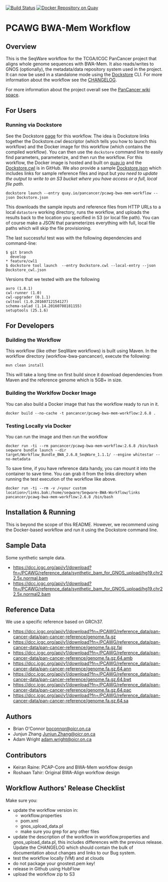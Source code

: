 [![Build Status](https://travis-ci.org/ICGC-TCGA-PanCancer/Seqware-BWA-Workflow.svg?branch=develop)](https://travis-ci.org/ICGC-TCGA-PanCancer/Seqware-BWA-Workflow)
[![Docker Repository on Quay](https://quay.io/repository/pancancer/pcawg-bwa-mem-workflow/status "Docker Repository on Quay")](https://quay.io/repository/pancancer/pcawg-bwa-mem-workflow)

# PCAWG BWA-Mem Workflow

## Overview

This is the SeqWare workflow for the TCGA/ICGC PanCancer project that aligns
whole genome sequences with BWA-Mem.  It also reads/writes to GNOS (optionally), the metadata/data
repository system used in the project.  It can now be used in a standalone mode
using the [Dockstore](http://dockstore.org) CLI.
For more information about the workflow see the [CHANGELOG](CHANGELOG.md).

For more information about the project overall see the
[PanCancer wiki space](https://wiki.oicr.on.ca/display/PANCANCER/PANCANCER+Home).

## For Users

### Running via Dockstore

See the Dockstore [page](https://www.dockstore.org/containers/quay.io/pancancer/pcawg-bwa-mem-workflow) for this
 workflow.  The idea is Dockstore links together the Dockstore.cwl descriptor (which tells you how to launch this workflow)
 and the Docker image for this workflow (which contains the compiled workflow).  You can then use the `dockstore` command
 line to easily find parameters, parameterize, and then run the workflow. For this workflow, the Docker image is hosted
 and built on [quay.io](https://quay.io/repository/pancancer/pcawg-bwa-mem-workflow) and the [Dockstore.cwl](Dockstore.cwl)
 is in GitHub.  We also provide a sample [Dockstore.json](Dockstore.json) which includes links for sample reference files
 and input but *you need to update the output to write to an S3 bucket where you have access or a full, local file path*.

    dockstore launch --entry quay.io/pancancer/pcawg-bwa-mem-workflow --json Dockstore.json

This downloads the sample inputs and reference files from HTTP URLs to a local `datastore` working directory, runs the
workflow, and uploads the results back to the location you specified in S3 (or local file path).  You can of course
make a JSON that parameterizes everything with full, local file paths which will skip the file provisioning.

The last successful test was with the following dependencies and command-line:

```
$ git branch
  develop
* feature/cwl1
$ dockstore tool launch  --entry Dockstore.cwl --local-entry --json Dockstore_cwl.json
```

Versions that we tested with are the following 
```
avro (1.8.1)
cwl-runner (1.0)
cwl-upgrader (0.1.1)
cwltool (1.0.20160712154127)
schema-salad (1.14.20160708181155)
setuptools (25.1.6)
```

## For Developers

### Building the Workflow

This workflow (like other SeqWare workflows) is built using Maven.  In the
workflow directory (workflow-bwa-pancancer), execute the following:

    mvn clean install

This will take a long time on first build since it download dependencies from Maven
and the reference genome which is 5GB+ in size.

### Building the Worklfow Docker Image

You can also build a Docker image that has the workflow ready to run in it.

    docker build --no-cache -t pancancer/pcawg-bwa-mem-workflow:2.6.8 .

### Testing Locally via Docker

You can run the image and then run the workflow

    docker run -ti --rm pancancer/pcawg-bwa-mem-workflow:2.6.8 /bin/bash
    seqware bundle launch --dir target/Workflow_Bundle_BWA_2.6.8_SeqWare_1.1.1/ --engine whitestar --no-metadata

To save time, if you have reference data handy, you can mount it into the container to save time. You can grab it from the links directory when running the test execution of the workflow like above.  

    docker run -ti --rm -v /<your custom location>/links.bak:/home/seqware/Seqware-BWA-Workflow/links  pancancer/pcawg-bwa-mem-workflow:2.6.8 /bin/bash


## Installation & Running

This is beyond the scope of this README.  However, we recommend using the Docker-based workflow
and run it using the Dockstore command line.

## Sample Data

Some synthetic sample data.

* https://dcc.icgc.org/api/v1/download?fn=/PCAWG/reference_data/synthetic_bam_for_GNOS_upload/hg19.chr22.5x.normal.bam
* https://dcc.icgc.org/api/v1/download?fn=/PCAWG/reference_data/synthetic_bam_for_GNOS_upload/hg19.chr22.5x.normal2.bam

## Reference Data

We use a specific reference based on GRCh37.

* https://dcc.icgc.org/api/v1/download?fn=/PCAWG/reference_data/pan-cancer-data/pan-cancer-reference/genome.fa.gz
* https://dcc.icgc.org/api/v1/download?fn=/PCAWG/reference_data/pan-cancer-data/pan-cancer-reference/genome.fa.gz.fai
* https://dcc.icgc.org/api/v1/download?fn=/PCAWG/reference_data/pan-cancer-data/pan-cancer-reference/genome.fa.gz.64.amb
* https://dcc.icgc.org/api/v1/download?fn=/PCAWG/reference_data/pan-cancer-data/pan-cancer-reference/genome.fa.gz.64.ann
* https://dcc.icgc.org/api/v1/download?fn=/PCAWG/reference_data/pan-cancer-data/pan-cancer-reference/genome.fa.gz.64.bwt
* https://dcc.icgc.org/api/v1/download?fn=/PCAWG/reference_data/pan-cancer-data/pan-cancer-reference/genome.fa.gz.64.pac
* https://dcc.icgc.org/api/v1/download?fn=/PCAWG/reference_data/pan-cancer-data/pan-cancer-reference/genome.fa.gz.64.sa

## Authors

* Brian O'Connor <boconnor@oicr.on.ca>
* Junjun Zhang <Junjun.Zhang@oicr.on.ca>
* Adam Wright <adam.wright@oicr.on.ca>

## Contributors

* Keiran Raine: PCAP-Core and BWA-Mem workflow design
* Roshaan Tahir: Original BWA-Align workflow design

## Workflow Authors' Release Checklist

Make sure you:

* update the workflow version in:
    * workflow.properties
    * pom.xml
    * gnos\_upload\_data.pl
    * make sure you grep for any other files
* update the description of the workflow in workflow.properties and gnos\_upload\_data.pl, this includes differences with the previous release. Update the CHANGELOG which should contain the bulk of documentation about changes and links to our Bug system.
* test the workflow locally (VM) and at clouds
* do not package your gnostest.pem key!
* release in Github using HubFlow
* upload the workflow zip to S3
